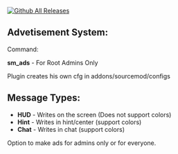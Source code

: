 [![Github All Releases](https://img.shields.io/github/downloads/Ravid-A/Ads/total.svg)]()

## Advetisement System:

Command:

**sm_ads** - For Root Admins Only

Plugin creates his own cfg in addons/sourcemod/configs

## Message Types:
 - **HUD** - Writes on the screen (Does not support colors)
 - **Hint** - Writes in hint/center (support colors)
 - **Chat** - Writes in chat (support colors)

Option to make ads for admins only or for everyone.
